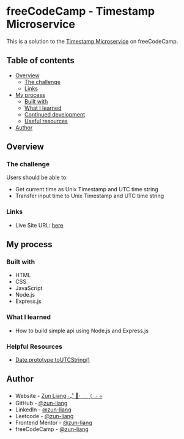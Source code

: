 # freeCodeCamp - Timestamp Microservice

This is a solution to the [Timestamp Microservice](https://www.freecodecamp.org/learn/back-end-development-and-apis/back-end-development-and-apis-projects/timestamp-microservice) on freeCodeCamp.

## Table of contents

- [Overview](#overview)
  - [The challenge](#the-challenge)
  - [Links](#links)
- [My process](#my-process)
  - [Built with](#built-with)
  - [What I learned](#what-i-learned)
  - [Continued development](#continued-development)
  - [Useful resources](#useful-resources)
- [Author](#author)

## Overview

### The challenge

Users should be able to:

- Get current time as Unix Timestamp and UTC time string
- Transfer input time to Unix Timestamp and UTC time string

### Links

- Live Site URL: [here]()

## My process

### Built with

- HTML
- CSS
- JavaScript
- Node.js
- Express.js

### What I learned

- How to build simple api using Node.js and Express.js

### Helpful Resources

- [Date.prototype.toUTCString()](https://developer.mozilla.org/en-US/docs/Web/JavaScript/Reference/Global_Objects/Date/toUTCString)

## Author

- Website - [Zun Liang ˖₊˚ 🦋⋅𓂃 ࣪ ִֶָ☾.˖ ࣪⊹](https://zunldev.com/)
- GitHub - [@zun-liang](https://github.com/zun-liang)
- LinkedIn - [@zun-liang](https://www.linkedin.com/in/zun-liang/)
- Leetcode - [@zun-liang](https://leetcode.com/u/zun-liang/)
- Frontend Mentor - [@zun-liang](https://www.frontendmentor.io/profile/zun-liang)
- freeCodeCamp - [@zun-liang](https://www.freecodecamp.org/zun-liang)
